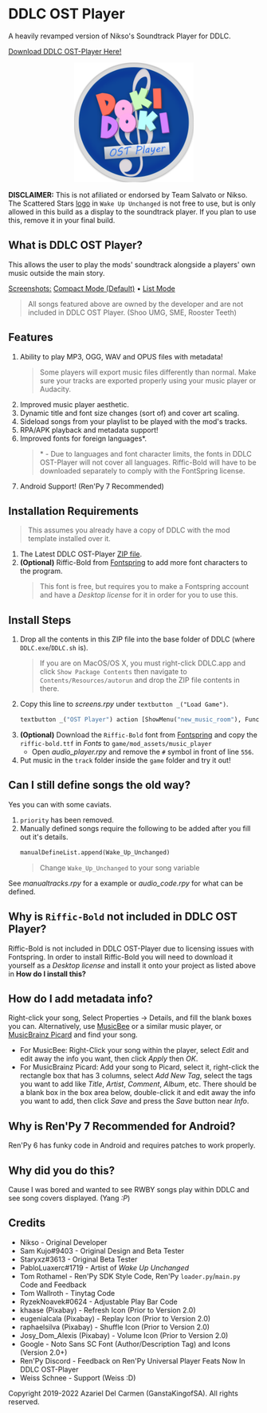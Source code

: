 # DDLC OST Player

A heavily revamped version of Nikso's Soundtrack Player for DDLC.

[Download DDLC OST-Player Here!](https://github.com/GanstaKingofSA/DDLC-OSTPlayer/releases/latest) 

<p align="center">
   <img src=".github/assets/OSTPlayerLogo.png" alt="OST Player Logo" width=240x> 
</p>

**DISCLAIMER:** This is not afiliated or endorsed by Team Salvato or Nikso. The Scattered Stars <u>logo</u> in `Wake Up Unchanged` is not free to use, but is only allowed in this build as a display to the soundtrack player. If you plan to use this, remove it in your final build.

## What is DDLC OST Player?
This allows the user to play the mods' soundtrack alongside a players' own music outside the main story.

<u>Screenshots:</u> [Compact Mode (Default)](.github/assets/screenshot0001.png) • [List Mode](.github/assets/screenshot0002.png)
> All songs featured above are owned by the developer and are not included in DDLC OST Player. (Shoo UMG, SME, Rooster Teeth)

## Features
1. Ability to play MP3, OGG, WAV and OPUS files with metadata!
   > Some players will export music files differently than normal. Make sure your tracks are exported properly using your music player or Audacity.
2. Improved music player aesthetic.
3. Dynamic title and font size changes (sort of) and cover art scaling.
4. Sideload songs from your playlist to be played with the mod's tracks.
5. RPA/APK playback and metadata support!
6. Improved fonts for foreign languages*.
   > \* - Due to languages and font character limits, the fonts in DDLC OST-Player will not cover all languages. Riffic-Bold will have to be downloaded separately to comply with the FontSpring license.
7. Android Support! (Ren'Py 7 Recommended)

## Installation Requirements
> This assumes you already have a copy of DDLC with the mod template installed over it.
1. The Latest DDLC OST-Player [ZIP file](https://github.com/GanstaKingofSA/DDLC-OSTPlayer/releases/latest).
2. **(Optional)** Riffic-Bold from [Fontspring](https://www.fontspring.com/fonts/inky-type/riffic/riffic-bold) to add more font characters to the program.
   > This font is free, but requires you to make a Fontspring account and have a _Desktop license_ for it in order for you to use this.

## Install Steps
1. Drop all the contents in this ZIP file into the base folder of DDLC (where `DDLC.exe`/`DDLC.sh` is).
   > If you are on MacOS/OS X, you must right-click DDLC.app and click `Show Package Contents` then navigate to `Contents/Resources/autorun` and drop the ZIP file contents in there.
2. Copy this line to _screens.rpy_ under `textbutton _("Load Game")`.
   ```py
   textbutton _("OST Player") action [ShowMenu("new_music_room"), Function(ost_start), SensitiveIf(renpy.get_screen("new_music_room") == None)]
   ```
3. **(Optional)** Download the `Riffic-Bold` font from [Fontspring](https://www.fontspring.com/fonts/inky-type/riffic/riffic-bold) and copy the `riffic-bold.ttf` in _Fonts_ to `game/mod_assets/music_player`
   - Open _audio_player.rpy_ and remove the `#` symbol in front of line `556`.
4. Put music in the `track` folder inside the `game` folder and try it out!

## Can I still define songs the old way?
Yes you can with some caviats.
   1. `priority` has been removed.
   2. Manually defined songs require the following to be added after you fill out it's details.
      ```py
      manualDefineList.append(Wake_Up_Unchanged)
      ```
      > Change `Wake_Up_Unchanged` to your song variable

See _manualtracks.rpy_ for a example or _audio_code.rpy_ for what can be defined.

## Why is `Riffic-Bold` not included in DDLC OST Player?
Riffic-Bold is not included in DDLC OST-Player due to licensing issues with Fontspring. In order to install Riffic-Bold you will need to download it yourself as a _Desktop license_ and install it onto your project as listed above in **How do I install this?**

## How do I add metadata info?

Right-click your song, Select Properties -> Details, and fill the blank boxes you can.
Alternatively, use [MusicBee](https://www.getmusicbee.com/) or a similar music player, or [MusicBrainz Picard](https://picard.musicbrainz.org/) and find your song.

- For MusicBee: Right-Click your song within the player, select _Edit_ and edit away the info you want, then click _Apply_ then _OK_.
- For MusicBrainz Picard: Add your song to Picard, select it, right-click the rectangle box that has 3 columns, select _Add New Tag_, select the tags you want to add like _Title_, _Artist_, _Comment_, _Album_, etc. There should be a blank box in the box area below, double-click it and edit away the info you want to add, then click _Save_ and press the _Save_ button near _Info_.

## Why is Ren'Py 7 Recommended for Android?
Ren'Py 6 has funky code in Android and requires patches to work properly.</u>

## Why did you do this?
Cause I was bored and wanted to see RWBY songs play within DDLC and see song covers displayed. (Yang _:P_)

## Credits

- Nikso - Original Developer
- Sam Kujo#9403 - Original Design and Beta Tester
- Staryxz#3613 - Original Beta Tester
- PabloLuaxerc#1719 - Artist of *Wake Up Unchanged*
- Tom Rothamel - Ren'Py SDK Style Code, Ren'Py `loader.py`/`main.py` Code and Feedback
- Tom Wallroth - Tinytag Code
- RyzekNoavek#0624 - Adjustable Play Bar Code
- khaase (Pixabay) - Refresh Icon (Prior to Version 2.0)
- eugenialcala (Pixabay) - Replay Icon (Prior to Version 2.0)
- raphaelsilva (Pixabay) - Shuffle Icon (Prior to Version 2.0)
- Josy_Dom_Alexis (Pixabay) - Volume Icon (Prior to Version 2.0)
- Google - Noto Sans SC Font (Author/Description Tag) and Icons (Version 2.0+)
- Ren'Py Discord - Feedback on Ren'Py Universal Player Feats Now In DDLC OST-Player
- Weiss Schnee - Support (Weiss :D)

Copyright 2019-2022 Azariel Del Carmen (GanstaKingofSA). All rights reserved.